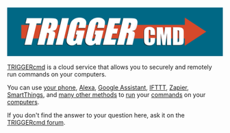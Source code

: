 [![TRIGGERcmd.com](/images/logo.jpg)](https://www.triggercmd.com)

[TRIGGERcmd](https://www.triggercmd.com) is a cloud service that allows you to securely and remotely run commands on your computers.

You can use [your phone](https://app.triggercmd.com), [Alexa](pt/Alexa.md), [Google Assistant](pt/SmartHomeGoogle.md), [IFTTT](pt/IFTTT.md), [Zapier](pt/Zapier.md), [SmartThings](pt/SmartThings.md), and [many other methods](https://www.triggercmd.com/forum/topic/30/list-of-ways-to-trigger-your-commands) to [run](pt/TriggerCommands.md) your [commands](pt/Commands.md) on your [computers](pt/Computers.md).  

If you don't find the answer to your question here, ask it on the [TRIGGERcmd forum](https://www.triggercmd.com/forum/category/5/instructions).